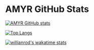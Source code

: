 # AMYR GitHub Stats
[![AMYR GitHub stats](https://github-readme-stats.vercel.app/api?username=4myr&show_icons=true&theme=dark)](https://amyr.ir)

[![Top Langs](https://github-readme-stats.vercel.app/api/top-langs/?username=4myr&layout=compact)](https://amyr.ir)

[![willianrod's wakatime stats](https://github-readme-stats.vercel.app/api/wakatime?username=amyr)](https://amyr.ir)
